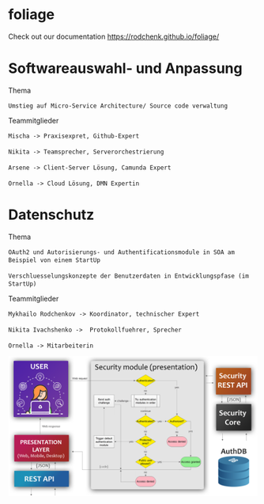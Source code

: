 # foliage
Check out our documentation
https://rodchenk.github.io/foliage/

# Softwareauswahl- und Anpassung

Thema

	Umstieg auf Micro-Service Architecture/ Source code verwaltung

Teammitglieder

	Mischa -> Praxisexpret, Github-Expert
	
	Nikita -> Teamsprecher, Serverorchestrierung
	
	Arsene -> Client-Server Lösung, Camunda Expert
	
	Ornella -> Cloud Lösung, DMN Expertin


# Datenschutz

Thema

	OAuth2 und Autorisierungs- und Authentificationsmodule in SOA am Beispiel von einem StartUp
	
	Verschluesselungskonzepte der Benutzerdaten in Entwicklungspfase (im StartUp)

Teammitglieder

	Mykhailo Rodchenkov -> Koordinator, technischer Expert
	
	Nikita Ivachshenko ->  Protokollfuehrer, Sprecher
	
	Ornella -> Mitarbeiterin

![Alt text](github/archit_konzept_new.png?raw=true "Architecture")
